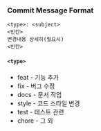 ### Commit Message Format
```
<type>: <subject>
<빈칸>
변경내용 상세히(필요시)
<빈칸>
```

#### ```<type>```
 * feat  - 기능 추가
 * fix - 버그 수정
 * docs - 문서 작업
 * style - 코드 스타일 변경
 * test - 테스트 관련
 * chore - 그 외
 
